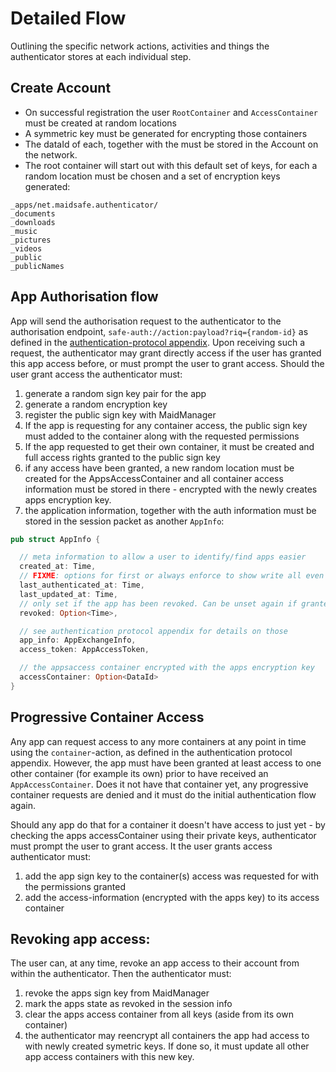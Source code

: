 # Detailed Flow

Outlining the specific network actions, activities and things the authenticator stores at each individual step.

## Create Account

 - On successful registration the user `RootContainer` and `AccessContainer`  must be created at random locations
 - A symmetric key must be generated for encrypting those containers
 - The dataId of each, together with the must be stored in the Account on the network.
 - The root container will start out with this default set of keys, for each a random location must be chosen and a set of encryption keys generated:

```
_apps/net.maidsafe.authenticator/
_documents
_downloads
_music
_pictures
_videos
_public
_publicNames
```


## App Authorisation flow

App will send the authorisation request to the authenticator to the authorisation endpoint, `safe-auth://action:payload?riq={random-id}` as defined in the [authentication-protocol appendix](./authentication-protocol.md). Upon receiving such a request, the authenticator may grant directly access if the user has granted this app access before, or must prompt the user to grant access. Should the user grant access the authenticator must:

 1. generate a random sign key pair for the app
 2. generate a random encryption key
 3. register the public sign key with MaidManager
 4. If the app is requesting for any container access, the public sign key must added to the container along with the requested permissions
 5. If the app requested to get their own container, it must be created and full access rights granted to the public sign key
 6. if any access have been granted, a new random location must be created for the AppsAccessContainer and all container access information must be stored in there - encrypted with the newly creates apps encryption key.
 7. the application information, together with the auth information must be stored in the session packet as another `AppInfo`:

```rust
pub struct AppInfo {

  // meta information to allow a user to identify/find apps easier
  created_at: Time,
  // FIXME: options for first or always enforce to show write all even if its the same value?
  last_authenticated_at: Time, 
  last_updated_at: Time,
  // only set if the app has been revoked. Can be unset again if granted access again
  revoked: Option<Time>,

  // see authentication protocol appendix for details on those
  app_info: AppExchangeInfo,
  access_token: AppAccessToken,

  // the appsaccess container encrypted with the apps encryption key
  accessContainer: Option<DataId>
}
```


## Progressive Container Access

Any app can request access to any more containers at any point in time using the `container`-action, as defined in the authentication protocol appendix. However, the app must have been granted at least access to one other container (for example its own) prior to have received an `AppAccessContainer`. Does it not have that container yet, any progressive container requests are denied and it must do the initial authentication flow again.

Should any app do that for a container it doesn't have access to just yet - by checking the apps accessContainer using their private keys, authenticator must prompt the user to grant access. It the user grants access authenticator must:

1. add the app sign key to the container(s) access was requested for with the permissions granted
2. add the access-information (encrypted with the apps key) to its access container


## Revoking app access:

The user can, at any time, revoke an app access to their account from within the authenticator. Then the authenticator must:

 1. revoke the apps sign key from MaidManager
 2. mark the apps state as revoked in the session info
 3. clear the apps access container from all keys (aside from its own container)
 4. the authenticator may reencrypt all containers the app had access to with newly created symetric keys. If done so, it must update all other app access containers with this new key.